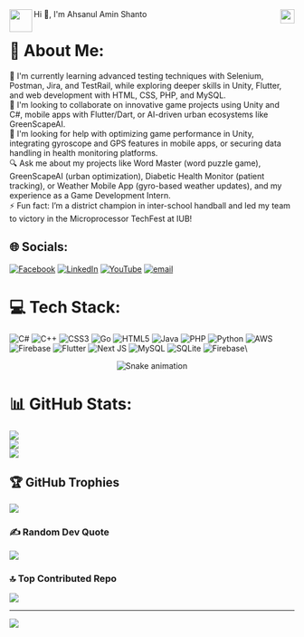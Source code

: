 <img align="left" width="40px" src="./assets/img/pablo-34.gif">
Hi 👋, I'm Ahsanul Amin Shanto
<img align="right" width="25px" src="./assets/img/pablo-28.gif">

# 💫 About Me:
🌱 I'm currently learning advanced testing techniques with Selenium, Postman, Jira, and TestRail, while exploring deeper skills in Unity, Flutter, and web development with HTML, CSS, PHP, and MySQL.<br>👥 I'm looking to collaborate on innovative game projects using Unity and C#, mobile apps with Flutter/Dart, or AI-driven urban ecosystems like GreenScapeAI.<br>🌟 I'm looking for help with optimizing game performance in Unity, integrating gyroscope and GPS features in mobile apps, or securing data handling in health monitoring platforms.<br>🔍 Ask me about my projects like Word Master (word puzzle game), GreenScapeAI (urban optimization), Diabetic Health Monitor (patient tracking), or Weather Mobile App (gyro-based weather updates), and my experience as a Game Development Intern.<br>⚡ Fun fact: I’m a district champion in inter-school handball and led my team to victory in the Microprocessor TechFest at IUB!


## 🌐 Socials:
[![Facebook](https://img.shields.io/badge/Facebook-%231877F2.svg?logo=Facebook&logoColor=white)](https://www.facebook.com/ahsanul.amin.shanto.2025/) [![LinkedIn](https://img.shields.io/badge/LinkedIn-%230077B5.svg?logo=linkedin&logoColor=white)](https://www.linkedin.com/in/ahsanul-amin-shanto/) [![YouTube](https://img.shields.io/badge/YouTube-%23FF0000.svg?logo=YouTube&logoColor=white)](https://www.youtube.com/@ahsanulaminshanto1810) [![email](https://img.shields.io/badge/Email-D14836?logo=gmail&logoColor=white)](mailto:ahsanulaminshanto@gmail.com) 

# 💻 Tech Stack:
![C#](https://img.shields.io/badge/c%23-%23239120.svg?style=for-the-badge&logo=csharp&logoColor=white) ![C++](https://img.shields.io/badge/c++-%2300599C.svg?style=for-the-badge&logo=c%2B%2B&logoColor=white) ![CSS3](https://img.shields.io/badge/css3-%231572B6.svg?style=for-the-badge&logo=css3&logoColor=white) ![Go](https://img.shields.io/badge/go-%2300ADD8.svg?style=for-the-badge&logo=go&logoColor=white) ![HTML5](https://img.shields.io/badge/html5-%23E34F26.svg?style=for-the-badge&logo=html5&logoColor=white) ![Java](https://img.shields.io/badge/java-%23ED8B00.svg?style=for-the-badge&logo=openjdk&logoColor=white) ![PHP](https://img.shields.io/badge/php-%23777BB4.svg?style=for-the-badge&logo=php&logoColor=white) ![Python](https://img.shields.io/badge/python-3670A0?style=for-the-badge&logo=python&logoColor=ffdd54) ![AWS](https://img.shields.io/badge/AWS-%23FF9900.svg?style=for-the-badge&logo=amazon-aws&logoColor=white) ![Firebase](https://img.shields.io/badge/firebase-%23039BE5.svg?style=for-the-badge&logo=firebase) ![Flutter](https://img.shields.io/badge/Flutter-%2302569B.svg?style=for-the-badge&logo=Flutter&logoColor=white) ![Next JS](https://img.shields.io/badge/Next-black?style=for-the-badge&logo=next.js&logoColor=white) ![MySQL](https://img.shields.io/badge/mysql-4479A1.svg?style=for-the-badge&logo=mysql&logoColor=white) ![SQLite](https://img.shields.io/badge/sqlite-%2307405e.svg?style=for-the-badge&logo=sqlite&logoColor=white) ![Firebase](https://img.shields.io/badge/firebase-a08021?style=for-the-badge&logo=firebase&logoColor=ffcd34)\
<!-- Snake Game Repo View -->

<div align="center">
  <img src="https://profile-readme-generator.com/assets/snake.svg" alt="Snake animation" />
</div>

# 📊 GitHub Stats:
![](https://github-readme-stats.vercel.app/api?username=AhsanulAminShanto&theme=dark&hide_border=false&include_all_commits=true&count_private=true)<br/>
![](https://nirzak-streak-stats.vercel.app/?user=AhsanulAminShanto&theme=dark&hide_border=false)<br/>
![](https://github-readme-stats.vercel.app/api/top-langs/?username=AhsanulAminShanto&theme=dark&hide_border=false&include_all_commits=true&count_private=true&layout=compact)

## 🏆 GitHub Trophies
![](https://github-profile-trophy.vercel.app/?username=AhsanulAminShanto&theme=radical&no-frame=false&no-bg=true&margin-w=4)

### ✍️ Random Dev Quote
![](https://quotes-github-readme.vercel.app/api?type=horizontal&theme=radical)

### 🔝 Top Contributed Repo
![](https://github-contributor-stats.vercel.app/api?username=AhsanulAminShanto&limit=5&theme=dark&combine_all_yearly_contributions=true)

---
[![](https://visitcount.itsvg.in/api?id=AhsanulAminShanto&icon=0&color=0)](https://visitcount.itsvg.in)

<!-- Proudly created with GPRM ( https://gprm.itsvg.in ) -->
